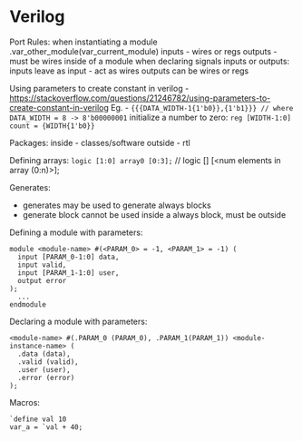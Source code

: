 # Verilog

Port Rules:
  when instantiating a module
    .var_other_module(var_current_module)
    inputs - wires or regs
    outputs - must be wires
  inside of a module when declaring signals inputs or outputs:
    inputs leave as input - act as wires
    outputs can be wires or regs

Using parameters to create constant in verilog - https://stackoverflow.com/questions/21246782/using-parameters-to-create-constant-in-verilog
  Eg. - `{{{DATA_WIDTH-1{1'b0}},{1'b1}}} // where DATA_WIDTH = 8 -> 8'b00000001`
  initialize a number to zero: `reg [WIDTH-1:0] count = {WIDTH{1'b0}}`

Packages:
  inside - classes/software
  outside - rtl

Defining arrays:
  `logic [1:0] array0 [0:3];` // logic [<individual reg bit width>] <array name> [<num elements in array (0:n)>];

Generates:
  - generates may be used to generate always blocks
  - generate block cannot be used inside a always block, must be outside

Defining a module with parameters:
```
module <module-name> #(<PARAM_0> = -1, <PARAM_1> = -1) (
  input [PARAM_0-1:0] data,
  input valid,
  input [PARAM_1-1:0] user,
  output error
);
  ...
endmodule
```

Declaring a module with parameters:
```
<module-name> #(.PARAM_0 (PARAM_0), .PARAM_1(PARAM_1)) <module-instance-name> (
  .data (data),
  .valid (valid),
  .user (user),
  .error (error)
);
```

Macros:
```
`define val 10
var_a = `val + 40;
```
